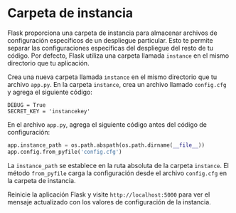# Carpeta de instancia

Flask proporciona una carpeta de instancia para almacenar archivos de configuración específicos de un despliegue particular. Esto te permite separar las configuraciones específicas del despliegue del resto de tu código. Por defecto, Flask utiliza una carpeta llamada `instance` en el mismo directorio que tu aplicación.

Crea una nueva carpeta llamada `instance` en el mismo directorio que tu archivo `app.py`. En la carpeta `instance`, crea un archivo llamado `config.cfg` y agrega el siguiente código:

```
DEBUG = True
SECRET_KEY = 'instancekey'
```

En el archivo `app.py`, agrega el siguiente código antes del código de configuración:

```python
app.instance_path = os.path.abspath(os.path.dirname(__file__))
app.config.from_pyfile('config.cfg')
```

La `instance_path` se establece en la ruta absoluta de la carpeta `instance`. El método `from_pyfile` carga la configuración desde el archivo `config.cfg` en la carpeta de instancia.

Reinicie la aplicación Flask y visite `http://localhost:5000` para ver el mensaje actualizado con los valores de configuración de la instancia.
